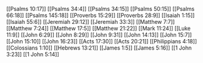 [[Psalms 10:17]]
[[Psalms 34:4]]
[[Psalms 34:15]]
[[Psalms 50:15]]
[[Psalms 66:18]]
[[Psalms 145:18]]
[[Proverbs 15:29]]
[[Proverbs 28:9]]
[[Isaiah 1:15]]
[[Isaiah 55:6]]
[[Jeremiah 29:12]]
[[Jeremiah 33:3]]
[[Matthew 7:7]]
[[Matthew 7:24]]
[[Matthew 17:5]]
[[Matthew 21:22]]
[[Mark 11:24]]
[[Luke 11:9]]
[[John 6:29]]
[[John 8:29]]
[[John 9:31]]
[[John 14:13]]
[[John 15:7]]
[[John 15:10]]
[[John 16:23]]
[[Acts 17:30]]
[[Acts 20:21]]
[[Philippians 4:18]]
[[Colossians 1:10]]
[[Hebrews 13:21]]
[[James 1:5]]
[[James 5:16]]
[[1 John 3:23]]
[[1 John 5:14]]

